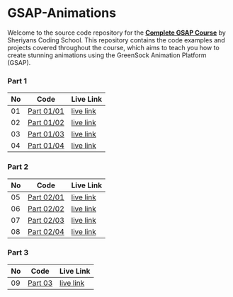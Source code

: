 # GSAP-Animations

Welcome to the source code repository for the [**Complete GSAP Course**](https://www.youtube.com/playlist?list=PLbtI3_MArDOnIIJxB6xFtpnhM0wTwz0x6) by Sheriyans Coding School. This
repository contains the code examples and projects covered throughout the course, which aims to teach you how to create
stunning animations using the GreenSock Animation Platform (GSAP).

### Part 1

| No | Code                                                                                          | Live Link                                                                                    |
|----|-----------------------------------------------------------------------------------------------|----------------------------------------------------------------------------------------------|
| 01 | [Part 01/01](https://github.com/RanitManik/GSAP-Animations/tree/main/Part%2001/practice%2001) | [live link](https://ranitmanik.github.io/GSAP-Animations/Part%2001/practice%2001/index.html) |
| 02 | [Part 01/02](https://github.com/RanitManik/GSAP-Animations/tree/main/Part%2001/practice%2002) | [live link](https://ranitmanik.github.io/GSAP-Animations/Part%2001/practice%2002/index.html) |
| 03 | [Part 01/03](https://github.com/RanitManik/GSAP-Animations/tree/main/Part%2001/practice%2003) | [live link](https://ranitmanik.github.io/GSAP-Animations/Part%2001/practice%2003/index.html) |
| 04 | [Part 01/04](https://github.com/RanitManik/GSAP-Animations/tree/main/Part%2001/practice%2004) | [live link](https://ranitmanik.github.io/GSAP-Animations/Part%2001/practice%2004/index.html) |

### Part 2

| No | Code                                                                                          | Live Link                                                                                    |
|----|-----------------------------------------------------------------------------------------------|----------------------------------------------------------------------------------------------|
| 05 | [Part 02/01](https://github.com/RanitManik/GSAP-Animations/tree/main/Part%2002/practice%2001) | [live link](https://ranitmanik.github.io/GSAP-Animations/Part%2002/practice%2001/index.html) |
| 06 | [Part 02/02](https://github.com/RanitManik/GSAP-Animations/tree/main/Part%2002/practice%2002) | [live link](https://ranitmanik.github.io/GSAP-Animations/Part%2002/practice%2002/index.html) |
| 07 | [Part 02/03](https://github.com/RanitManik/GSAP-Animations/tree/main/Part%2002/practice%2003) | [live link](https://ranitmanik.github.io/GSAP-Animations/Part%2002/practice%2003/index.html) |
| 08 | [Part 02/04](https://github.com/RanitManik/GSAP-Animations/tree/main/Part%2002/practice%2004) | [live link](https://ranitmanik.github.io/GSAP-Animations/Part%2001/practice%2004/index.html) |

### Part 3

| No | Code                                                                         | Live Link                                                                      |
|----|------------------------------------------------------------------------------|--------------------------------------------------------------------------------|
| 09 | [Part 03](https://github.com/RanitManik/GSAP-Animations/tree/main/Part%2003) | [live link](https://ranitmanik.github.io/GSAP-Animations/Part%2003/index.html) |
